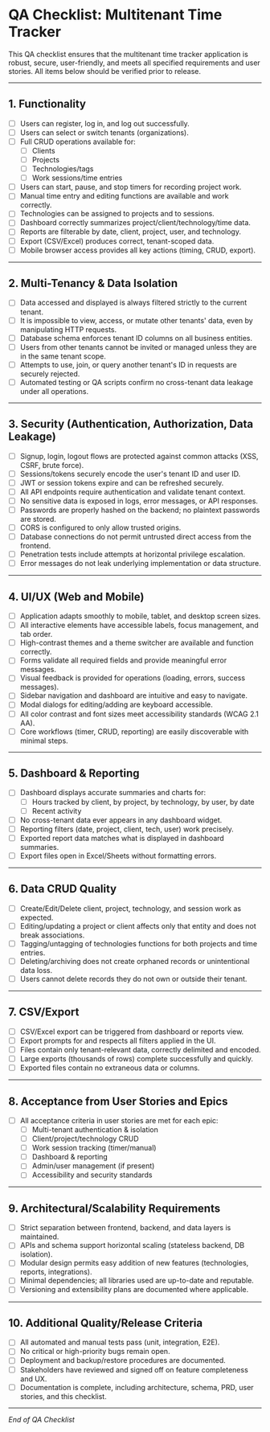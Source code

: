 # QA Checklist: Multitenant Time Tracker

This QA checklist ensures that the multitenant time tracker application is robust, secure, user-friendly, and meets all specified requirements and user stories. All items below should be verified prior to release.

---

## 1. Functionality

- [ ] Users can register, log in, and log out successfully.
- [ ] Users can select or switch tenants (organizations).
- [ ] Full CRUD operations available for:
  - [ ] Clients
  - [ ] Projects
  - [ ] Technologies/tags
  - [ ] Work sessions/time entries
- [ ] Users can start, pause, and stop timers for recording project work.
- [ ] Manual time entry and editing functions are available and work correctly.
- [ ] Technologies can be assigned to projects and to sessions.
- [ ] Dashboard correctly summarizes project/client/technology/time data.
- [ ] Reports are filterable by date, client, project, user, and technology.
- [ ] Export (CSV/Excel) produces correct, tenant-scoped data.
- [ ] Mobile browser access provides all key actions (timing, CRUD, export).

---

## 2. Multi-Tenancy & Data Isolation

- [ ] Data accessed and displayed is always filtered strictly to the current tenant.
- [ ] It is impossible to view, access, or mutate other tenants' data, even by manipulating HTTP requests.
- [ ] Database schema enforces tenant ID columns on all business entities.
- [ ] Users from other tenants cannot be invited or managed unless they are in the same tenant scope.
- [ ] Attempts to use, join, or query another tenant's ID in requests are securely rejected.
- [ ] Automated testing or QA scripts confirm no cross-tenant data leakage under all operations.

---

## 3. Security (Authentication, Authorization, Data Leakage)

- [ ] Signup, login, logout flows are protected against common attacks (XSS, CSRF, brute force).
- [ ] Sessions/tokens securely encode the user's tenant ID and user ID.
- [ ] JWT or session tokens expire and can be refreshed securely.
- [ ] All API endpoints require authentication and validate tenant context.
- [ ] No sensitive data is exposed in logs, error messages, or API responses.
- [ ] Passwords are properly hashed on the backend; no plaintext passwords are stored.
- [ ] CORS is configured to only allow trusted origins.
- [ ] Database connections do not permit untrusted direct access from the frontend.
- [ ] Penetration tests include attempts at horizontal privilege escalation.
- [ ] Error messages do not leak underlying implementation or data structure.

---

## 4. UI/UX (Web and Mobile)

- [ ] Application adapts smoothly to mobile, tablet, and desktop screen sizes.
- [ ] All interactive elements have accessible labels, focus management, and tab order.
- [ ] High-contrast themes and a theme switcher are available and function correctly.
- [ ] Forms validate all required fields and provide meaningful error messages.
- [ ] Visual feedback is provided for operations (loading, errors, success messages).
- [ ] Sidebar navigation and dashboard are intuitive and easy to navigate.
- [ ] Modal dialogs for editing/adding are keyboard accessible.
- [ ] All color contrast and font sizes meet accessibility standards (WCAG 2.1 AA).
- [ ] Core workflows (timer, CRUD, reporting) are easily discoverable with minimal steps.

---

## 5. Dashboard & Reporting

- [ ] Dashboard displays accurate summaries and charts for:
  - [ ] Hours tracked by client, by project, by technology, by user, by date
  - [ ] Recent activity
- [ ] No cross-tenant data ever appears in any dashboard widget.
- [ ] Reporting filters (date, project, client, tech, user) work precisely.
- [ ] Exported report data matches what is displayed in dashboard summaries.
- [ ] Export files open in Excel/Sheets without formatting errors.

---

## 6. Data CRUD Quality

- [ ] Create/Edit/Delete client, project, technology, and session work as expected.
- [ ] Editing/updating a project or client affects only that entity and does not break associations.
- [ ] Tagging/untagging of technologies functions for both projects and time entries.
- [ ] Deleting/archiving does not create orphaned records or unintentional data loss.
- [ ] Users cannot delete records they do not own or outside their tenant.

---

## 7. CSV/Export

- [ ] CSV/Excel export can be triggered from dashboard or reports view.
- [ ] Export prompts for and respects all filters applied in the UI.
- [ ] Files contain only tenant-relevant data, correctly delimited and encoded.
- [ ] Large exports (thousands of rows) complete successfully and quickly.
- [ ] Exported files contain no extraneous data or columns.

---

## 8. Acceptance from User Stories and Epics

- [ ] All acceptance criteria in user stories are met for each epic:
  - [ ] Multi-tenant authentication & isolation
  - [ ] Client/project/technology CRUD
  - [ ] Work session tracking (timer/manual)
  - [ ] Dashboard & reporting
  - [ ] Admin/user management (if present)
  - [ ] Accessibility and security standards

---

## 9. Architectural/Scalability Requirements

- [ ] Strict separation between frontend, backend, and data layers is maintained.
- [ ] APIs and schema support horizontal scaling (stateless backend, DB isolation).
- [ ] Modular design permits easy addition of new features (technologies, reports, integrations).
- [ ] Minimal dependencies; all libraries used are up-to-date and reputable.
- [ ] Versioning and extensibility plans are documented where applicable.

---

## 10. Additional Quality/Release Criteria

- [ ] All automated and manual tests pass (unit, integration, E2E).
- [ ] No critical or high-priority bugs remain open.
- [ ] Deployment and backup/restore procedures are documented.
- [ ] Stakeholders have reviewed and signed off on feature completeness and UX.
- [ ] Documentation is complete, including architecture, schema, PRD, user stories, and this checklist.

---

*End of QA Checklist*
